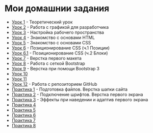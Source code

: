 # **Мои домашнии задания**
* [Урок 1](https://github.com/fvckfish/fvckfish.github.io/tree/master/lesson_1) - Теоретический урок
* [Урок 2](https://github.com/fvckfish/fvckfish.github.io/tree/master/lesson_2) - Работа с графикой для разработчика
* [Урок 3](https://github.com/fvckfish/fvckfish.github.io/tree/master/lesson_3) - Настройка рабочего пространства
* [Урок 4](fvckfish.github.io/lesson_4) - Знакомство с основами HTML
* [Урок 5](fvckfish.github.io/lesson_5) - Знакомство с основами CSS
* [Урок 6](fvckfish.github.io/lesson_6) - Позиционирование CSS (ч.1 Позиции)
* [Урок 6.1](https://fvckfish.github.io/lesson_6_1) - Позиционирование CSS (ч.2 Блоки)
* [Урок 7](https://fvckfish.github.io/lesson_7/) - Верстка первого макета
* [Урок 8](https://fvckfish.github.io/lesson_8/) - Работа с сеткой Bootstrap
* [Урок 9](fvckfish.github.io/lesson_9/) - Верстка при помощи Bootstrap 3
* [Урок 10](http://github.com)
* [Урок 11](http://github.com)
* [Урок 12](https://fvckfish.github.io/lesson_12/) - Работа с репозиторием GitHub
* [Практика 1](fvckfish.github.io/practice_1/) - Подготовка файлов. Верстка шапки сайта
* [Практика 2](fvckfish.github.io/practice_2/) - Подключение шрифтов. Верстка первого экрана
* [Практика 3](fvckfish.github.io/practice_3/) - Эффекты при наведении и адаптив первого экрана
* [Практика 4](http://github.com)
* [Практика 5](http://github.com)
* [Практика 6](http://github.com)
* [Практика 7](http://github.com)
* [Практика 8](http://github.com)
